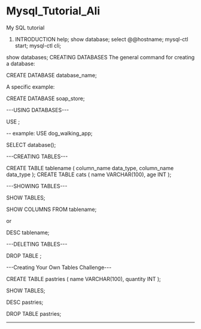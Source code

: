 # Mysql_Tutorial_Ali
My SQL tutorial
1) INTRODUCTION
help;
show database;
select @@hostname;
mysql-ctl start;
mysql-ctl cli;

show databases;
CREATING DATABASES
The general command for creating a database:

CREATE DATABASE database_name; 

A specific example:

CREATE DATABASE soap_store; 


---USING DATABASES---

USE <database name>;
 
-- example:
USE dog_walking_app;
 
SELECT database();

---CREATING TABLES---

CREATE TABLE tablename
  (
    column_name data_type,
    column_name data_type
  );
CREATE TABLE cats
  (
    name VARCHAR(100),
    age INT
  );
  
  ---SHOWING TABLES---
  
  SHOW TABLES;
 
SHOW COLUMNS FROM tablename;
 
 or 
 
DESC tablename;

---DELETING TABLES---

DROP TABLE <tablename>;

---Creating Your Own Tables Challenge---

CREATE TABLE pastries
  (
    name VARCHAR(100),
    quantity INT
  );
 
SHOW TABLES;
 
DESC pastries;
 
DROP TABLE pastries;

---------------------------------------
